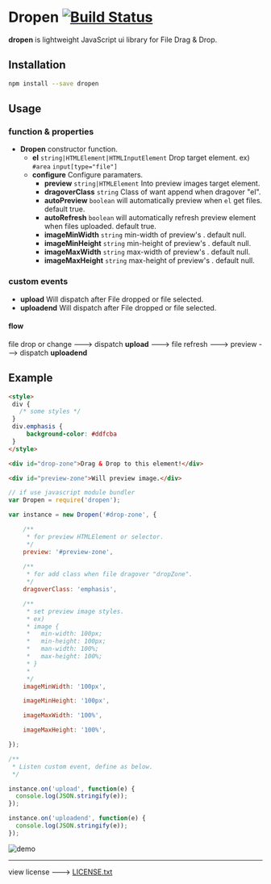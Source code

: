 # Dropen [![Build Status](https://travis-ci.org/kashira2339/dropen.svg?branch=master)](https://travis-ci.org/kashira2339/dropen)

**dropen** is lightweight JavaScript ui library for File Drag & Drop.

## Installation

```bash
npm install --save dropen
```

## Usage

### function & properties

- **Dropen** constructor function.
  - **el** `string|HTMLElement|HTMLInputElement` Drop target element. ex) `#area` `input[type="file"]`
  - **configure** Configure paramaters.
    - **preview** `string|HTMLElement` Into preview images target element.
    - **dragoverClass** `string` Class of want append when dragover "el".
    - **autoPreview** `boolean` will automatically preview when `el` get files. default true.
    - **autoRefresh** `boolean` will automatically refresh preview element when files uploaded. default true.
    - **imageMinWidth** `string` min-width of preview's <img>. default null.
    - **imageMinHeight** `string` min-height of preview's <img>. default null.
    - **imageMaxWidth** `string` max-width of preview's <img>. default null.
    - **imageMaxHeight** `string` max-height of preview's <img>. default null.

### custom events
- **upload** Will dispatch after File dropped or file selected.
- **uploadend** Will dispatch after File dropped or file selected.

#### flow
file drop or change ---> dispatch **upload** ---> file refresh ---> preview ---> dispatch **uploadend**

## Example

```html
<style>
 div {
   /* some styles */
 }
 div.emphasis {
     background-color: #ddfcba
 }
</style>

<div id="drop-zone">Drag & Drop to this element!</div>

<div id="preview-zone">Will preview image.</div>
```


```js
// if use javascript module bundler
var Dropen = require('dropen');

var instance = new Dropen('#drop-zone', {

    /**
     * for preview HTMLElement or selector.
     */
    preview: '#preview-zone',
    
    /**
     * for add class when file dragover "dropZone".
     */
    dragoverClass: 'emphasis',

    /**
     * set preview image styles.
     * ex)
     * image {
     *   min-width: 100px;
     *   min-height: 100px;
     *   man-width: 100%;
     *   max-height: 100%;
     * }
     *
     */
    imageMinWidth: '100px',

    imageMinHeight: '100px',

    imageMaxWidth: '100%',

    imageMaxHeight: '100%',

});

/**
 * Listen custom event, define as below.
 */

instance.on('upload', function(e) {
  console.log(JSON.stringify(e));
});

instance.on('uploadend', function(e) {
  console.log(JSON.stringify(e));
});

```

![demo](https://cloud.githubusercontent.com/assets/7392701/19778989/2a93eefa-9cba-11e6-84fd-19c0f0060c57.gif)

---

view license ---> [LICENSE.txt](./LICENSE.txt)
